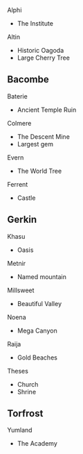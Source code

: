Alphi
- The Institute

Altin
- Historic Oagoda
- Large Cherry Tree

Bacombe
- 

Baterie
- Ancient Temple Ruin

Colmere
- The Descent Mine
- Largest gem

Evern
- The World Tree

Ferrent
- Castle

Gerkin
- 

Khasu
- Oasis

Metnir
- Named mountain

Millsweet
- Beautiful Valley

Noena
- Mega Canyon

Raija
- Gold Beaches

Theses
- Church
- Shrine

Torfrost
- 

Yumland
- The Academy